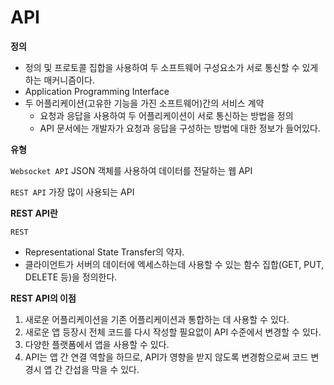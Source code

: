 # API

**정의**

- 정의 및 프로토콜 집합을 사용하여 두 소프트웨어 구성요소가 서로 통신할 수 있게 하는 매커니즘이다. 
- Application Programming Interface
- 두 어플리케이션(고유한 기능을 가진 소프트웨어)간의 서비스 계약
  - 요청과 응답을 사용하여 두 어플리케이션이 서로 통신하는 방법을 정의
  - API 문서에는 개발자가 요청과 응답을 구성하는 방법에 대한 정보가 들어있다.

**유형**

`Websocket API` JSON 객체를 사용하여 데이터를 전달하는 웹 API

`REST API` 가장 많이 사용되는 API

**REST API란**

`REST` 

- Representational State Transfer의 약자. 
- 클라이언트가 서버의 데이터에 엑세스하는데 사용할 수 있는 함수 집합(GET, PUT, DELETE 등)을 정의한다.

**REST API의 이점**

1. 새로운 어플리케이션을 기존 어플리케이션과 통합하는 데 사용할 수 있다.
2. 새로운 앱 등장시 전체 코드를 다시 작성할 필요없이 API 수준에서 변경할 수 있다.
3. 다양한 플랫폼에서 앱을 사용할 수 있다.
4. API는 앱 간 연결 역할을 하므로, API가 영향을 받지 않도록 변경함으로써 코드 변경시 앱 간 간섭을 막을 수 있다.
